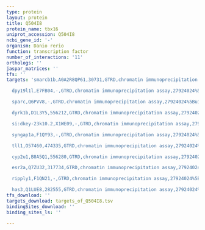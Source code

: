 ```yaml
---
type: protein
layout: protein
title: Q504I8
protein_name: tbx16
uniprot_accession: Q504I8
ncbi_gene_id: '-'
organism: Danio rerio
function: transcription factor
number_of_interactions: '11'
orthologs: ''
jaspar_matrices: ''
tfs: ''
targets: 'smarcb1b,A0A2R8QP61,30731,GTRD,chromatin immunoprecipitation assay,27924024%5Buid%5D,No

  dpy19l1l,E7FB04,-,GTRD,chromatin immunoprecipitation assay,27924024%5Buid%5D,No

  sparc,Q6PVV8,-,GTRD,chromatin immunoprecipitation assay,27924024%5Buid%5D,No

  dyrk1b,D1L3Y5,556212,GTRD,chromatin immunoprecipitation assay,27924024%5Buid%5D,No

  si:dkey-23k10.2,X1WE09,-,GTRD,chromatin immunoprecipitation assay,27924024%5Buid%5D,No

  syngap1a,F1QY93,-,GTRD,chromatin immunoprecipitation assay,27924024%5Buid%5D,No

  tll1,O57460,474335,GTRD,chromatin immunoprecipitation assay,27924024%5Buid%5D,No

  cyp2u1,B8A5Q1,556280,GTRD,chromatin immunoprecipitation assay,27924024%5Buid%5D,No

  esr2a,Q7ZU32,317734,GTRD,chromatin immunoprecipitation assay,27924024%5Buid%5D,No

  ripply1,F1QN21,-,GTRD,chromatin immunoprecipitation assay,27924024%5Buid%5D,No

  has3,Q1LUE8,282555,GTRD,chromatin immunoprecipitation assay,27924024%5Buid%5D,No'
tfs_download: ''
targets_download: targets_of_Q504I8.tsv
bindingSites_download: ''
binding_sites_ls: ''

---
```

